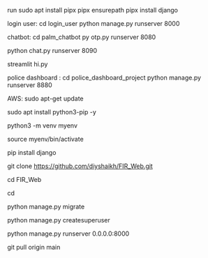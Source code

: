 run 
sudo apt install pipx
pipx ensurepath
pipx install django


login user:
cd login_user
python manage.py runserver 8000



chatbot:
cd palm_chatbot
py otp.py runserver 8080


python chat.py runserver 8090

streamlit hi.py


police dashboard :
cd police_dashboard_project
python manage.py runserver 8880








AWS: 
sudo apt-get update

sudo apt install python3-pip -y

python3 -m venv myenv

source myenv/bin/activate

pip install django


git clone https://github.com/diyshaikh/FIR_Web.git

cd FIR_Web

cd 

python manage.py migrate

python manage.py createsuperuser

python manage.py runserver 0.0.0.0:8000

git pull origin main

